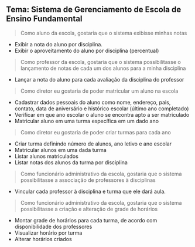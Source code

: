 ## Tema: Sistema de Gerenciamento de Escola de Ensino Fundamental

> Como aluno da escola, gostaria que o sistema exibisse minhas notas
 - Exibir a nota do aluno por disciplina.
 - Exibir o aproveitamento do aluno por disciplina (percentual)

> Como professor da escola, gostaria que o sistema possibilitasse o 
lançamento de notas de cada um dos alunos para a minha disciplina
 - Lançar a nota do aluno para cada avaliação da disciplina do professor

> Como diretor eu gostaria de poder matricular um aluno na escola
 - Cadastrar dados pessoais do aluno como nome, endereço, pais, contato, data de aniversário e histórico escolar (último ano completado)
 - Verificar em que ano escolar o aluno se encontra apto a ser matriculado
 - Matricular aluno em uma turma específica em um dado ano

> Como diretor eu gostaria de poder criar turmas para cada ano
 - Criar turma definindo número de alunos, ano letivo e ano escolar
 - Matricular alunos em uma dada turma
 - Listar alunos matriculados
 - Listar notas dos alunos da turma por disciplina

> Como funcionário administrativo da escola, gostaria que o sistema possibilitasse a associação de professores à disciplinas
 - Vincular cada professor à disciplina e turma que ele dará aula.

> Como funcionário administrativo da escola, gostaria que o sistema possibilitasse a criação e alteração de grade de horários
 - Montar grade de horários para cada turma, de acordo com disponibilidade dos professores
 - Visualizar horário por turma
 - Alterar horários criados


